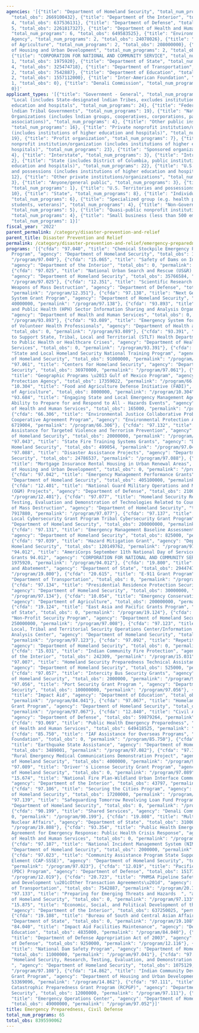 ```yaml
---
agencies: '[{"title": "Department of Homeland Security", "total_num_programs": 33,
  "total_obs": 2669100432}, {"title": "Department of the Interior", "total_num_programs":
  4, "total_obs": 637536131}, {"title": "Department of Defense", "total_num_programs":
  5, "total_obs": 2261817327}, {"title": "Department of Health and Human Services",
  "total_num_programs": 6, "total_obs": 649583525}, {"title": "Environmental Protection
  Agency", "total_num_programs": 2, "total_obs": 24078026}, {"title": "Department
  of Agriculture", "total_num_programs": 2, "total_obs": 208000000}, {"title": "Department
  of Housing and Urban Development", "total_num_programs": 2, "total_obs": 53369096},
  {"title": "CORPORATION FOR NATIONAL AND COMMUNITY SERVICE", "total_num_programs":
  1, "total_obs": 1975920}, {"title": "Department of State", "total_num_programs":
  4, "total_obs": 325474718}, {"title": "Department of Transportation", "total_num_programs":
  2, "total_obs": 7542887}, {"title": "Department of Education", "total_num_programs":
  2, "total_obs": 1557112000}, {"title": "Inter-American Foundation", "total_num_programs":
  1, "total_obs": 0}, {"title": "Denali Commission", "total_num_programs": 1, "total_obs":
  0}]'
applicant_types: '[{"title": "Government - General", "total_num_programs": 9}, {"title":
  "Local (includes State-designated lndian Tribes, excludes institutions of higher
  education and hospitals", "total_num_programs": 24}, {"title": "Federally Recognized
  lndian Tribal Governments", "total_num_programs": 19}, {"title": "Native American
  Organizations (includes lndian groups, cooperatives, corporations, partnerships,
  associations)", "total_num_programs": 4}, {"title": "Other public institution/organization",
  "total_num_programs": 16}, {"title": "Private nonprofit institution/organization
  (includes institutions of higher education and hospitals)", "total_num_programs":
  19}, {"title": "Profit organization", "total_num_programs": 7}, {"title": "Public
  nonprofit institution/organization (includes institutions of higher education and
  hospitals)", "total_num_programs": 23}, {"title": "Sponsored organization", "total_num_programs":
  4}, {"title": "Interstate", "total_num_programs": 3}, {"title": "Intrastate", "total_num_programs":
  2}, {"title": "State (includes District of Columbia, public institutions of higher
  education and hospitals)", "total_num_programs": 22}, {"title": "U.S. Territories
  and possessions (includes institutions of higher education and hospitals)", "total_num_programs":
  12}, {"title": "Other private institutions/organizations", "total_num_programs":
  3}, {"title": "Anyone/general public", "total_num_programs": 3}, {"title": "Federal",
  "total_num_programs": 1}, {"title": "U.S. Territories and possessions", "total_num_programs":
  10}, {"title": "State", "total_num_programs": 8}, {"title": "Individual/Family",
  "total_num_programs": 6}, {"title": "Specialized group (e.g. health professionals,
  students, veterans)", "total_num_programs": 4}, {"title": "Non-Government - General",
  "total_num_programs": 5}, {"title": "Quasi-public nonprofit institution/organization",
  "total_num_programs": 4}, {"title": "Small business (less than 500 employees)",
  "total_num_programs": 1}]'
fiscal_year: '2022'
parent_permalink: /category/disaster-prevention-and-relief
parent_title: Disaster Prevention and Relief
permalink: /category/disaster-prevention-and-relief/emergency-preparedness--civil-defense
programs: '[{"cfda": "97.040", "title": "Chemical Stockpile Emergency Preparedness
  Program", "agency": "Department of Homeland Security", "total_obs": 15793485, "permalink":
  "/program/97.040"}, {"cfda": "15.065", "title": "Safety of Dams on Indian Lands",
  "agency": "Department of the Interior", "total_obs": 0, "permalink": "/program/15.065"},
  {"cfda": "97.025", "title": "National Urban Search and Rescue (US&R) Response System",
  "agency": "Department of Homeland Security", "total_obs": 35766584, "permalink":
  "/program/97.025"}, {"cfda": "12.351", "title": "Scientific Research - Combating
  Weapons of Mass Destruction", "agency": "Department of Defense", "total_obs": 77510287,
  "permalink": "/program/12.351"}, {"cfda": "97.138", "title": "Next Generation Warning
  System Grant Program", "agency": "Department of Homeland Security", "total_obs":
  40000000, "permalink": "/program/97.138"}, {"cfda": "93.893", "title": "Health Care
  and Public Health (HPH) Sector Information Sharing and Analysis Organization (ISAO)",
  "agency": "Department of Health and Human Services", "total_obs": 0, "permalink":
  "/program/93.893"}, {"cfda": "93.089", "title": "Emergency System for Advance Registration
  of Volunteer Health Professionals", "agency": "Department of Health and Human Services",
  "total_obs": 0, "permalink": "/program/93.089"}, {"cfda": "93.391", "title": "Activities
  to Support State, Tribal, Local and Territorial (STLT) Health Department Response
  to Public Health or Healthcare Crises", "agency": "Department of Health and Human
  Services", "total_obs": 0, "permalink": "/program/93.391"}, {"cfda": "97.005", "title":
  "State and Local Homeland Security National Training Program", "agency": "Department
  of Homeland Security", "total_obs": 91000000, "permalink": "/program/97.005"}, {"cfda":
  "97.061", "title": "Centers for Homeland Security", "agency": "Department of Homeland
  Security", "total_obs": 36970000, "permalink": "/program/97.061"}, {"cfda": "66.475",
  "title": "Geographic Programs \u2013 Gulf of Mexico Program", "agency": "Environmental
  Protection Agency", "total_obs": 17359022, "permalink": "/program/66.475"}, {"cfda":
  "10.304", "title": "Food and Agriculture Defense Initiative (FADI)", "agency": "Department
  of Agriculture", "total_obs": 8000000, "permalink": "/program/10.304"}, {"cfda":
  "93.684", "title": "Engaging State and Local Emergency Management Agencies to Improve
  Ability to Prepare for and Respond to All - Hazards Events", "agency": "Department
  of Health and Human Services", "total_obs": 165000, "permalink": "/program/93.684"},
  {"cfda": "66.306", "title": "Environmental Justice Collaborative Problem-Solving
  Cooperative Agreement Program", "agency": "Environmental Protection Agency", "total_obs":
  6719004, "permalink": "/program/66.306"}, {"cfda": "97.132", "title": "Financial
  Assistance for Targeted Violence and Terrorism Prevention", "agency": "Department
  of Homeland Security", "total_obs": 20000000, "permalink": "/program/97.132"}, {"cfda":
  "97.043", "title": "State Fire Training Systems Grants", "agency": "Department of
  Homeland Security", "total_obs": 499054, "permalink": "/program/97.043"}, {"cfda":
  "97.088", "title": "Disaster Assistance Projects", "agency": "Department of Homeland
  Security", "total_obs": 24786537, "permalink": "/program/97.088"}, {"cfda": "14.139",
  "title": "Mortgage Insurance Rental Housing in Urban Renewal Areas", "agency": "Department
  of Housing and Urban Development", "total_obs": 0, "permalink": "/program/14.139"},
  {"cfda": "97.042", "title": "Emergency Management Performance Grants", "agency":
  "Department of Homeland Security", "total_obs": 405100000, "permalink": "/program/97.042"},
  {"cfda": "12.401", "title": "National Guard Military Operations and Maintenance
  (O&M) Projects", "agency": "Department of Defense", "total_obs": 2100000000, "permalink":
  "/program/12.401"}, {"cfda": "97.077", "title": "Homeland Security Research, Development,
  Testing, Evaluation and Demonstration of Technologies Related to Countering Weapons
  of Mass Destruction", "agency": "Department of Homeland Security", "total_obs":
  7917880, "permalink": "/program/97.077"}, {"cfda": "97.137", "title": "State and
  Local Cybersecurity Grant Program Tribal Cybersecurity Grant Program", "agency":
  "Department of Homeland Security", "total_obs": 200000000, "permalink": "/program/97.137"},
  {"cfda": "97.131", "title": "Emergency Management Baseline Assessments Grant (EMBAG)",
  "agency": "Department of Homeland Security", "total_obs": 825000, "permalink": "/program/97.131"},
  {"cfda": "97.039", "title": "Hazard Mitigation Grant", "agency": "Department of
  Homeland Security", "total_obs": 120149762, "permalink": "/program/97.039"}, {"cfda":
  "94.012", "title": "AmeriCorps September 11th National Day of Service and Remembrance
  Grants 94.012", "agency": "CORPORATION FOR NATIONAL AND COMMUNITY SERVICE", "total_obs":
  1975920, "permalink": "/program/94.012"}, {"cfda": "19.800", "title": "Weapons Removal
  and Abatement", "agency": "Department of State", "total_obs": 294474718, "permalink":
  "/program/19.800"}, {"cfda": "20.615", "title": "E-911 Grant Program", "agency":
  "Department of Transportation", "total_obs": 0, "permalink": "/program/20.615"},
  {"cfda": "97.134", "title": "Presidential Residence Protection Security Grant",
  "agency": "Department of Homeland Security", "total_obs": 30000000, "permalink":
  "/program/97.134"}, {"cfda": "10.054", "title": "Emergency Conservation Program",
  "agency": "Department of Agriculture", "total_obs": 200000000, "permalink": "/program/10.054"},
  {"cfda": "19.124", "title": "East Asia and Pacific Grants Program", "agency": "Department
  of State", "total_obs": 0, "permalink": "/program/19.124"}, {"cfda": "97.008", "title":
  "Non-Profit Security Program", "agency": "Department of Homeland Security", "total_obs":
  250000000, "permalink": "/program/97.008"}, {"cfda": "97.123", "title": "State,
  Local, Tribal and Territorial Security Operations Center/Information Sharing and
  Analysis Center", "agency": "Department of Homeland Security", "total_obs": 38003000,
  "permalink": "/program/97.123"}, {"cfda": "97.092", "title": "Repetitive Flood Claims",
  "agency": "Department of Homeland Security", "total_obs": 0, "permalink": "/program/97.092"},
  {"cfda": "15.031", "title": "Indian Community Fire Protection", "agency": "Department
  of the Interior", "total_obs": 242309, "permalink": "/program/15.031"}, {"cfda":
  "97.007", "title": "Homeland Security Preparedness Technical Assistance Program",
  "agency": "Department of Homeland Security", "total_obs": 525000, "permalink": "/program/97.007"},
  {"cfda": "97.057", "title": "Intercity Bus Security Grants", "agency": "Department
  of Homeland Security", "total_obs": 2000000, "permalink": "/program/97.057"}, {"cfda":
  "97.056", "title": "Port Security Grant Program ", "agency": "Department of Homeland
  Security", "total_obs": 100000000, "permalink": "/program/97.056"}, {"cfda": "84.041",
  "title": "Impact Aid", "agency": "Department of Education", "total_obs": 1552277000,
  "permalink": "/program/84.041"}, {"cfda": "97.067", "title": "Homeland Security
  Grant Program", "agency": "Department of Homeland Security", "total_obs": 1135000000,
  "permalink": "/program/97.067"}, {"cfda": "12.840", "title": "Civil Air Patrol Program",
  "agency": "Department of Defense", "total_obs": 59879264, "permalink": "/program/12.840"},
  {"cfda": "93.069", "title": "Public Health Emergency Preparedness", "agency": "Department
  of Health and Human Services", "total_obs": 649418525, "permalink": "/program/93.069"},
  {"cfda": "85.750", "title": "IAF Assistance for Overseas Programs", "agency": "Inter-American
  Foundation", "total_obs": 0, "permalink": "/program/85.750"}, {"cfda": "97.082",
  "title": "Earthquake State Assistance", "agency": "Department of Homeland Security",
  "total_obs": 3489001, "permalink": "/program/97.082"}, {"cfda": "97.120", "title":
  "Rural Emergency Medical Communications Demonstration Project", "agency": "Department
  of Homeland Security", "total_obs": 4000000, "permalink": "/program/97.120"}, {"cfda":
  "97.089", "title": "Driver''s License Security Grant Program", "agency": "Department
  of Homeland Security", "total_obs": 0, "permalink": "/program/97.089"}, {"cfda":
  "15.674", "title": "National Fire Plan-Wildland Urban Interface Community Fire Assistance",
  "agency": "Department of the Interior", "total_obs": 43797, "permalink": "/program/15.674"},
  {"cfda": "97.106", "title": "Securing the Cities Program", "agency": "Department
  of Homeland Security", "total_obs": 17200000, "permalink": "/program/97.106"}, {"cfda":
  "97.139", "title": "Safeguarding Tomorrow Revolving Loan Fund Program", "agency":
  "Department of Homeland Security", "total_obs": 0, "permalink": "/program/97.139"},
  {"cfda": "90.199", "title": "Shared Services", "agency": "Denali Commission", "total_obs":
  0, "permalink": "/program/90.199"}, {"cfda": "19.808", "title": "Multilateral and
  Nuclear Affairs", "agency": "Department of State", "total_obs": 31000000, "permalink":
  "/program/19.808"}, {"cfda": "93.354", "title": "Public Health Emergency Response:  Cooperative
  Agreement for Emergency Response: Public Health Crisis Response", "agency": "Department
  of Health and Human Services", "total_obs": 0, "permalink": "/program/93.354"},
  {"cfda": "97.107", "title": "National Incident Management System (NIMS)", "agency":
  "Department of Homeland Security", "total_obs": 2000000, "permalink": "/program/97.107"},
  {"cfda": "97.023", "title": "Community Assistance Program State Support Services
  Element (CAP-SSSE)", "agency": "Department of Homeland Security", "total_obs": 15000000,
  "permalink": "/program/97.023"}, {"cfda": "12.019", "title": "Pacific Center Disaster
  (PDC) Program", "agency": "Department of Defense", "total_obs": 15177776, "permalink":
  "/program/12.019"}, {"cfda": "20.723", "title": "PHMSA Pipeline Safety Research
  and Development \u201cOther Transaction Agreements\u201d", "agency": "Department
  of Transportation", "total_obs": 7542887, "permalink": "/program/20.723"}, {"cfda":
  "97.133", "title": "Preparing for Emerging Threats and Hazards  ", "agency": "Department
  of Homeland Security", "total_obs": 0, "permalink": "/program/97.133"}, {"cfda":
  "15.875", "title": "Economic, Social, and Political Development of the Territories",
  "agency": "Department of the Interior", "total_obs": 637250025, "permalink": "/program/15.875"},
  {"cfda": "19.108", "title": "Bureau of South and Central Asian Affairs", "agency":
  "Department of State", "total_obs": 0, "permalink": "/program/19.108"}, {"cfda":
  "84.040", "title": "Impact Aid Facilities Maintenance", "agency": "Department of
  Education", "total_obs": 4835000, "permalink": "/program/84.040"}, {"cfda": "12.116",
  "title": "Department of Defense Appropriation Act of 2003", "agency": "Department
  of Defense", "total_obs": 9250000, "permalink": "/program/12.116"}, {"cfda": "97.041",
  "title": "National Dam Safety Program", "agency": "Department of Homeland Security",
  "total_obs": 11000000, "permalink": "/program/97.041"}, {"cfda": "97.108", "title":
  "Homeland Security, Research, Testing, Evaluation, and Demonstration of Technologies
  ", "agency": "Department of Homeland Security", "total_obs": 1075129, "permalink":
  "/program/97.108"}, {"cfda": "14.862", "title": "Indian Community Development Block
  Grant Program", "agency": "Department of Housing and Urban Development", "total_obs":
  53369096, "permalink": "/program/14.862"}, {"cfda": "97.111", "title": "Regional
  Catastrophic Preparedness Grant Program (RCPGP)", "agency": "Department of Homeland
  Security", "total_obs": 12000000, "permalink": "/program/97.111"}, {"cfda": "97.052",
  "title": "Emergency Operations Center", "agency": "Department of Homeland Security",
  "total_obs": 49000000, "permalink": "/program/97.052"}]'
title: Emergency Preparedness, Civil Defense
total_num_programs: 65
total_obs: 8395590062
---
```

